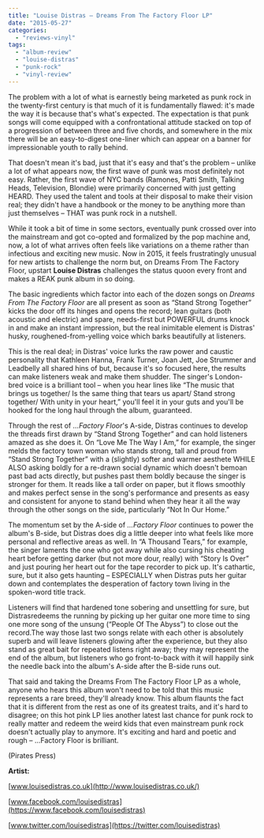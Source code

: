 ```yaml
---
title: "Louise Distras – Dreams From The Factory Floor LP"
date: "2015-05-27"
categories: 
  - "reviews-vinyl"
tags: 
  - "album-review"
  - "louise-distras"
  - "punk-rock"
  - "vinyl-review"
---
```


The problem with a lot of what is earnestly being marketed as punk rock in the twenty-first century is that much of it is fundamentally flawed: it's made the way it is because that's what's expected. The expectation is that punk songs will come equipped with a confrontational attitude stacked on top of a progression of between three and five chords, and somewhere in the mix there will be an easy-to-digest one-liner which can appear on a banner for impressionable youth to rally behind.

That doesn't mean it's bad, just that it's easy and that's the problem – unlike a lot of what appears now, the first wave of punk was most definitely not easy. Rather, the first wave of NYC bands (Ramones, Patti Smith, Talking Heads, Television, Blondie) were primarily concerned with just getting HEARD. They used the talent and tools at their disposal to make their vision real; they didn't have a handbook or the money to be anything more than just themselves – THAT was punk rock in a nutshell.

While it took a bit of time in some sectors, eventually punk crossed over into the mainstream and got co-opted and formalized by the pop machine and, now, a lot of what arrives often feels like variations on a theme rather than infectious and exciting new music. Now in 2015, it feels frustratingly unusual for new artists to challenge the norm but, on Dreams From The Factory Floor, upstart **Louise Distras** challenges the status quoon every front and makes a REAK punk album in so doing.

The basic ingredients which factor into each of the dozen songs on _Dreams From The Factory Floor_ are all present as soon as “Stand Strong Together” kicks the door off its hinges and opens the record; lean guitars (both acoustic and electric) and spare, needs-first but POWERFUL drums knock in and make an instant impression, but the real inimitable element is Distras' husky, roughened-from-yelling voice which barks beautifully at listeners.

This is the real deal; in Distras' voice lurks the raw power and caustic personality that Kathleen Hanna, Frank Turner, Joan Jett, Joe Strummer and Leadbelly all shared hins of but, because it's so focused here, the results can make listeners weak and make them shudder. The singer's London-bred voice is a brilliant tool – when you hear lines like “The music that brings us together/ Is the same thing that tears us apart/ Stand strong together/ With unity in your heart,” you'll feel it in your guts and you'll be hooked for the long haul through the album, guaranteed.

Through the rest of _...Factory Floor_'s A-side, Distras continues to develop the threads first drawn by “Stand Strong Together” and can hold listeners amazed as she does it. On “Love Me The Way I Am,” for example, the singer melds the factory town woman who stands strong, tall and proud from “Stand Strong Together” with a (slightly) softer and warmer aesthete WHILE ALSO asking boldly for a re-drawn social dynamic which doesn't bemoan past bad acts directly, but pushes past them boldly because the singer is stronger for them. It reads like a tall order on paper, but it flows smoothly and makes perfect sense in the song's performance and presents as easy and consistent for anyone to stand behind when they hear it all the way through the other songs on the side, particularly “Not In Our Home.”

The momentum set by the A-side of _...Factory Floor_ continues to power the album's B-side, but Distras does dig a little deeper into what feels like more personal and reflective areas as well. In “A Thousand Tears,” for example, the singer laments the one who got away while also cursing his cheating heart before getting darker (but not more dour, really) with “Story Is Over” and just pouring her heart out for the tape recorder to pick up. It's cathartic, sure, but it also gets haunting – ESPECIALLY when Distras puts her guitar down and contemplates the desperation of factory town living in the spoken-word title track.

Listeners will find that hardened tone sobering and unsettling for sure, but Distrasredeems the running by picking up her guitar one more time to sing one more song of the unsung (“People Of The Abyss”) to close out the record.The way those last two songs relate with each other is absolutely superb and will leave listeners glowing after the experience, but they also stand as great bait for repeated listens right away; they may represent the end of the album, but listeners who go front-to-back with it will happily sink the needle back into the album's A-side after the B-side runs out.

That said and taking the Dreams From The Factory Floor LP as a whole, anyone who hears this album won't need to be told that this music represents a rare breed, they'll already know. This album flaunts the fact that it is different from the rest as one of its greatest traits, and it's hard to disagree; on this hot pink LP lies another latest last chance for punk rock to really matter and redeem the weird kids that even mainstream punk rock doesn't actually play to anymore. It's exciting and hard and poetic and rough – ...Factory Floor is brilliant.

(Pirates Press)

**Artist:**

[www.louisedistras.co.uk](http://www.louisedistras.co.uk/)

[www.facebook.com/louisedistras](https://www.facebook.com/louisedistras)

[www.twitter.com/louisedistras](https://twitter.com/louisedistras)
